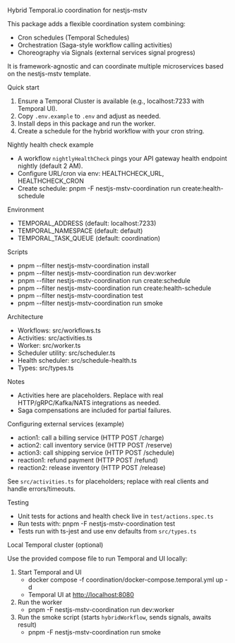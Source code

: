 Hybrid Temporal.io coordination for nestjs-mstv

This package adds a flexible coordination system combining:

- Cron schedules (Temporal Schedules)
- Orchestration (Saga-style workflow calling activities)
- Choreography via Signals (external services signal progress)

It is framework-agnostic and can coordinate multiple microservices based on the nestjs-mstv template.

Quick start

1. Ensure a Temporal Cluster is available (e.g., localhost:7233 with Temporal UI).
2. Copy `.env.example` to `.env` and adjust as needed.
3. Install deps in this package and run the worker.
4. Create a schedule for the hybrid workflow with your cron string.

Nightly health check example

- A workflow `nightlyHealthCheck` pings your API gateway health endpoint nightly (default 2 AM).
- Configure URL/cron via env: HEALTHCHECK_URL, HEALTHCHECK_CRON
- Create schedule: pnpm -F nestjs-mstv-coordination run create:health-schedule

Environment

- TEMPORAL_ADDRESS (default: localhost:7233)
- TEMPORAL_NAMESPACE (default: default)
- TEMPORAL_TASK_QUEUE (default: coordination)

Scripts

- pnpm --filter nestjs-mstv-coordination install
- pnpm --filter nestjs-mstv-coordination run dev:worker
- pnpm --filter nestjs-mstv-coordination run create:schedule
- pnpm --filter nestjs-mstv-coordination run create:health-schedule
- pnpm --filter nestjs-mstv-coordination test
- pnpm --filter nestjs-mstv-coordination run smoke

Architecture

- Workflows: src/workflows.ts
- Activities: src/activities.ts
- Worker: src/worker.ts
- Scheduler utility: src/scheduler.ts
- Health scheduler: src/schedule-health.ts
- Types: src/types.ts

Notes

- Activities here are placeholders. Replace with real HTTP/gRPC/Kafka/NATS integrations as needed.
- Saga compensations are included for partial failures.

Configuring external services (example)

- action1: call a billing service (HTTP POST /charge)
- action2: call inventory service (HTTP POST /reserve)
- action3: call shipping service (HTTP POST /schedule)
- reaction1: refund payment (HTTP POST /refund)
- reaction2: release inventory (HTTP POST /release)

See `src/activities.ts` for placeholders; replace with real clients and handle errors/timeouts.

Testing

- Unit tests for actions and health check live in `test/actions.spec.ts`
- Run tests with: pnpm -F nestjs-mstv-coordination test
- Tests run with ts-jest and use env defaults from `src/types.ts`

Local Temporal cluster (optional)

Use the provided compose file to run Temporal and UI locally:

1. Start Temporal and UI
   - docker compose -f coordination/docker-compose.temporal.yml up -d
   - Temporal UI at <http://localhost:8080>
2. Run the worker
   - pnpm -F nestjs-mstv-coordination run dev:worker
3. Run the smoke script (starts `hybridWorkflow`, sends signals, awaits result)
   - pnpm -F nestjs-mstv-coordination run smoke
